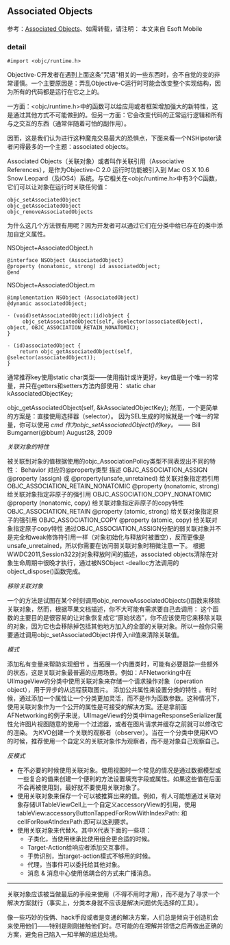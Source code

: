 ## Associated Objects

参考：[Associated Objects](http://esoftmobile.com/2014/02/18/associated-objects/)、如需转载，请注明： 本文来自 Esoft Mobile

### detail

```
#import <objc/runtime.h>
```

Objective-C开发者在遇到上面这条“咒语”相关的一些东西时，会不自觉的变的非常谨慎。一个主要原因是：弄乱Objective-C运行时可能会改变整个实现结构，因为所有的代码都是运行在它之上的。

一方面：<objc/runtime.h>中的函数可以给应用或者框架增加强大的新特性，这是通过其他方式不可能做到的。但另一方面：它会改变代码的正常运行逻辑和所有与之交互的东西（通常伴随着可怕的副作用）。

因而，这是我们认为进行这种魔鬼交易最大的恐惧点，下面来看一个NSHipster读者问得最多的一个主题：associated objects。

Associated Objects（关联对象）或者叫作关联引用（Associative References），是作为Objective-C 2.0 运行时功能被引入到 Mac OS X 10.6 Snow Leopard（及iOS4）系统。与它相关在<objc/runtime.h>中有3个C函数，它们可以让对象在运行时关联任何值：

```
objc_setAssociatedObject
objc_getAssociatedObject
objc_removeAssociatedObjects
```

为什么这几个方法很有用呢？因为开发者可以通过它们在分类中给已存在的类中添加自定义属性。

NSObject+AssociatedObject.h
```
@interface NSObject (AssociatedObject)
@property (nonatomic, strong) id associatedObject;
@end
```

NSObject+AssociatedObject.m
```
@implementation NSObject (AssociatedObject)
@dynamic associatedObject;

- (void)setAssociatedObject:(id)object {
     objc_setAssociatedObject(self, @selector(associatedObject), object, OBJC_ASSOCIATION_RETAIN_NONATOMIC);
}

- (id)associatedObject {
    return objc_getAssociatedObject(self, @selector(associatedObject));
}
```

通常推荐key使用static char类型——使用指针或许更好，key值是一个唯一的常量，并只在getters和setters方法内部使用：
static char kAssociatedObjectKey;

objc_getAssociatedObject(self, &kAssociatedObjectKey);
然而，一个更简单的方案是：直接使用选择器（selector）。
因为SEL生成的时候就是一个唯一的常量，你可以使用 _cmd 作为objc_setAssociatedObject()的key。_
—— Bill Bumgarner(@bbum) August28, 2009

*关联对象的特性*

被关联到对象的值根据使用的objc_AssociationPolicy类型不同表现出不同的特性：
Behavior	对应的@property类型	描述
OBJC_ASSOCIATION_ASSIGN	@property (assign) 或 @property(unsafe_unretained)	给关联对象指定若引用
OBJC_ASSOCIATION_RETAIN_NONATOMIC	@property (nonatomic, strong)	给关联对象指定非原子的强引用
OBJC_ASSOCIATION_COPY_NONATOMIC	@property (nonatomic, copy)	给关联对象指定非原子的copy特性
OBJC_ASSOCIATION_RETAIN	@property (atomic, strong)	给关联对象指定原子的强引用
OBJC_ASSOCIATION_COPY	@property (atomic, copy)	给关联对象指定原子copy特性
通过OBJC_ASSOCIATION_ASSIGN分配的弱关联对象并不是完全和weak修饰符引用一样（对象初始化与释放时被置空），反而更像是unsafe_unretained，所以你需要在访问弱关联对象时稍微注意一下。
根据WWDC2011,Session322对对象释放时间的描述，associated objects清除在对象生命周期中很晚才执行，通过被NSObject -dealloc方法调用的object_dispose()函数完成。

*移除关联对象*

一个的方法是试图在某个时刻调用objc_removeAssociatedObjects()函数来移除关联对象，然而，根据苹果文档描述，你不大可能有需求要自己去调用：
这个函数的主要目的是很容易的让对象恢复成它“原始状态”，你不应该使用它来移除关联的对象，因为它也会移除掉包括其他地方加入的全部的关联对象。所以一般你只需要通过调用objc_setAssociatedObject并传入nil值来清除关联值。

*模式*

添加私有变量来帮助实现细节 。当拓展一个内置类时，可能有必要跟踪一些额外的状态，这是关联对象最普遍的应用场景。例如：AFNetworking中在UIImageView的分类中使用关联对象来存储一个请求操作对象（operation object），用于异步的从远程获取图片。
添加公共属性来设置分类的特性 。有时候，通过添加一个属性让一个分类更加灵活，而不是作为函数参数。这种情况下，使用关联对象作为一个公开的属性是可接受的解决方案。还是拿前面AFNetworking的例子来说，UIImageView的分类中imageResponseSerializer属性允许图片视图随意的使用一个过滤器，或者在图片请求并缓存之前就可以修改它的渲染。
为KVO创建一个关联的观察者（observer）。当在一个分类中使用KVO的时候，推荐使用一个自定义的关联对象作为观察者，而不是对象自己观察自己。

*反模式*
* 在不必要的时候使用关联对象。使用视图时一个常见的情况是通过数据模型或一些复合的值来创建一个便利的方法设置填充字段或属性。如果这些值在后面不会再被使用到，最好就不要使用关联对象了。
* 使用关联对象来保存一个可以被推算出来的值。例如，有人可能想通过关联对象存储UITableViewCell上一个自定义accessoryView的引用，使用tableView:accessoryButtonTappedForRowWithIndexPath: 和 cellForRowAtIndexPath:即可以达到要求。
* 使用关联对象来代替X。其中X代表下面的一些项：
  * 子类化，当使用继承比使用组合更合适的时候。
  * Target-Action给响应者添加交互事件。
  * 手势识别，当target-action模式不够用的时候。
  * 代理，当事件可以委托给其他对象。
  * 消息 & 消息中心使用低耦合的方式来广播消息。

---

关联对象应该被当做最后的手段来使用（不得不用时才用），而不是为了寻求一个解决方案就行（事实上，分类本身就不应该是解决问题优先选择的工具）。

像一些巧妙的伎俩、hack手段或者是变通的解决方案，人们总是倾向于创造机会来使用他们——特别是刚刚接触他们时。尽可能的在理解并领悟之后再做出正确的方案，避免自己陷入一知半解的尴尬处境。
